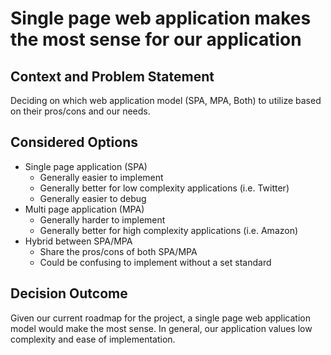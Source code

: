 # Single page web application makes the most sense for our application

## Context and Problem Statement

Deciding on which web application model (SPA, MPA, Both) to utilize based on their pros/cons and our needs.

## Considered Options

* Single page application (SPA)
  * Generally easier to implement
  * Generally better for low complexity applications (i.e. Twitter)
  * Generally easier to debug
* Multi page application (MPA)
  * Generally harder to implement
  * Generally better for high complexity applications (i.e. Amazon)
* Hybrid between SPA/MPA
  * Share the pros/cons of both SPA/MPA
  * Could be confusing to implement without a set standard

## Decision Outcome

Given our current roadmap for the project, a single page web application model would make the most sense. In general, our application values low complexity and ease of implementation.